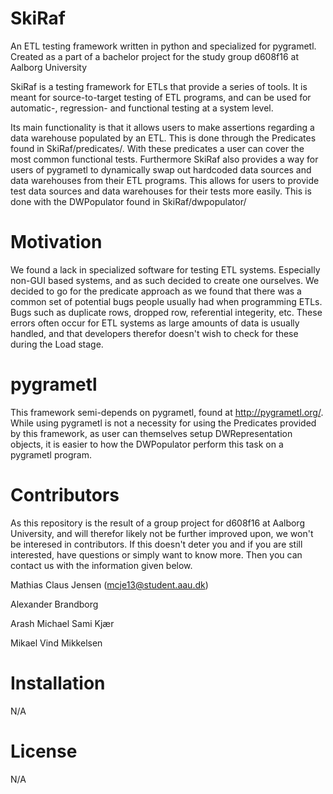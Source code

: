 # SkiRaf
An ETL testing framework written in python and specialized for pygrametl. Created as a part of a bachelor project for the study group d608f16 at Aalborg University

SkiRaf is a testing framework for ETLs that provide a series of tools. It is meant for source-to-target testing of ETL programs, and can be used for automatic-, regression- and functional testing at a system level. 

Its main functionality is that it allows users to make assertions regarding a data warehouse populated by an ETL. This is done through the Predicates found in SkiRaf/predicates/. With these predicates a user can cover the most common functional tests. Furthermore SkiRaf also provides a way for users of pygrametl to dynamically swap out hardcoded data sources and data warehouses from their ETL programs. This allows for users to provide test data sources and data warehouses for their tests more easily. This is done with the DWPopulator found in SkiRaf/dwpopulator/

# Motivation
We found a lack in specialized software for testing ETL systems. Especially non-GUI based systems, and as such decided to create one ourselves. We decided to go for the predicate approach as we found that there was a common set of potential bugs people usually had when programming ETLs. Bugs such as duplicate rows, dropped row, referential integerity, etc. These errors often occur for ETL systems as large amounts of data is usually handled, and that developers therefor doesn't wish to check for these during the Load stage.

# pygrametl
This framework semi-depends on pygrametl, found at http://pygrametl.org/. While using pygrametl is not a necessity for using the Predicates provided by this framework, as user can themselves setup DWRepresentation objects, it is easier to how the DWPopulator perform this task on a pygrametl program.

# Contributors
As this repository is the result of a group project for d608f16 at Aalborg University, and will therefor likely not be further improved upon, we won't be interesed in contributors. If this doesn't deter you and if you are still interested, have questions or simply want to know more. Then you can contact us with the information given below.

Mathias Claus Jensen (mcje13@student.aau.dk)

Alexander Brandborg

Arash Michael Sami Kjær

Mikael Vind Mikkelsen 

# Installation
N/A

# License
N/A




